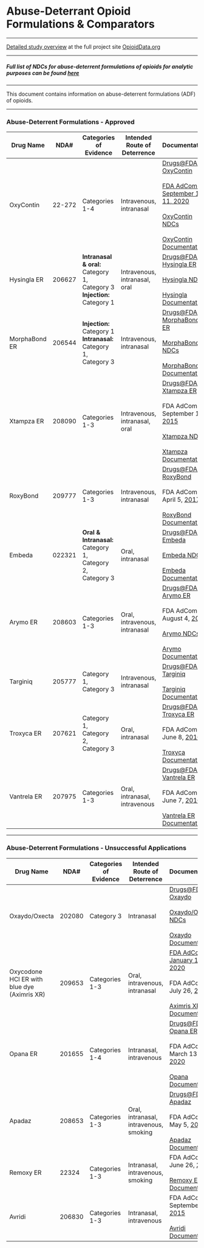 # Abuse-Deterrant Opioid Formulations & Comparators

_____

[Detailed study overview](https://www.opioiddata.org/studies/counfounding-opioid-safety-studies/) at the full project site [OpioidData.org](https://www.opioiddata.org)
<br>

_____

##### **Full list of NDCs for abuse-deterrent formulations of opioids for analytic purposes can be found [here](ADF_NDCs.csv)**

_____

This document contains information on abuse-deterrent formulations (ADF) of opioids.
_____

### Abuse-Deterrent Formulations - Approved

|Drug Name|NDA#|Categories of Evidence|Intended Route of Deterrence|Documentation|Status|ER/IR|Approved as ADF?|
|---|---|-----------|---------|--------|---|---|---|
|OxyContin|22-272|Categories 1-4|Intravenous, intranasal|[Drugs@FDA: OxyContin](https://www.accessdata.fda.gov/scripts/cder/daf/index.cfm?event=overview.process&varApplNo=022272)<br><br>[FDA AdCom: September 10-11, 2020](https://www.fda.gov/advisory-committees/advisory-committee-calendar/september-10-11-2020-joint-meeting-drug-safety-and-risk-management-advisory-committee-and-anesthetic#event-materials)<br><br>[OxyContin NDCs](OxyContin/oxycontin_NDCs.csv)<br><br>[OxyContin Documentation](OxyContin)|Active|ER|Yes|
|Hysingla ER|206627|**Intranasal & oral:** Category 1, Category 3<br>**Injection:** Category 1|Intravenous, intranasal, oral|[Drugs@FDA: Hysingla ER](https://www.accessdata.fda.gov/scripts/cder/daf/index.cfm?event=overview.process&varApplNo=206627)<br><br>[Hysingla NDCs](Hysingla_ER/hysingla_NDCs.csv)<br><br>[Hysingla Documentation](Hysingla_ER)|Active|ER|Yes|
|MorphaBond ER|206544|**Injection:** Category 1<br>**Intranasal:** Category 1, Category 3|Intravenous, intranasal|[Drugs@FDA: MorphaBond ER](https://www.accessdata.fda.gov/scripts/cder/daf/index.cfm?event=overview.process&varApplNo=206544)<br><br>[MorphaBond NDCs](MorphaBond_ER/morphabond_NDCs.csv)<br><br>[MorphaBond Documentation](MorphaBond_ER)|Discontinued|ER|Yes|
|Xtampza ER|208090|Categories 1-3|Intravenous, intranasal, oral|[Drugs@FDA: Xtampza ER](https://www.accessdata.fda.gov/scripts/cder/daf/index.cfm?event=overview.process&varApplNo=208090)<br><br>FDA AdCom: September 11, [2015](https://wayback.archive-it.org/7993/20170403223626/https://www.fda.gov/AdvisoryCommittees/CommitteesMeetingMaterials/Drugs/AnestheticAndAnalgesicDrugProductsAdvisoryCommittee/ucm433361.htm)<br><br>[Xtampza NDCs](Xtampza_ER/xtampza_NDCs.csv)<br><br>[Xtampza Documentation](Xtampza)|Active|ER|Yes|
|RoxyBond|209777|Categories 1-3|Intravenous, intranasal|[Drugs@FDA: RoxyBond](https://www.accessdata.fda.gov/scripts/cder/daf/index.cfm?event=overview.process&varApplNo=209777)<br><br>FDA AdCom: April 5, [2017](https://www.fda.gov/advisory-committees/anesthetic-and-analgesic-drug-products-advisory-committee/2017-meeting-materials-anesthetic-and-analgesic-drug-products-advisory-committee)<br><br>[RoxyBond Documentation](RoxyBond)|Discontinued|IR|Yes: Intravenous, intranasal|
|Embeda|022321|**Oral & Intranasal:** Category 1, Category 2, Category 3|Oral, intranasal|[Drugs@FDA: Embeda](https://www.accessdata.fda.gov/scripts/cder/daf/index.cfm?event=overview.process&varApplNo=022321)<br><br>[Embeda NDCs](Embeda/embeda_NDCs.csv)<br><br>[Embeda Documentation](Embeda)|Discontinued|ER|Yes|
|Arymo ER|208603|Categories 1-3|Oral, intravenous, intranasal|[Drugs@FDA: Arymo ER](https://www.accessdata.fda.gov/scripts/cder/daf/index.cfm?event=overview.process&varApplNo=208603)<br><br>FDA AdCom: August 4, [2016](https://www.fda.gov/advisory-committees/anesthetic-and-analgesic-drug-products-advisory-committee/2016-meeting-materials-anesthetic-and-analgesic-drug-products-advisory-committee)<br><br>[Arymo NDCs](Arymo_ER/arymo_NDCs.csv)<br><br>[Arymo Documentation](Arymo)|Discontinued|ER|Yes: Oral, intravenous, intranasal|
|Targiniq|205777|Category 1, Category 3|Intravenous, intranasal|[Drugs@FDA: Targiniq](https://www.accessdata.fda.gov/scripts/cder/daf/index.cfm?event=overview.process&varApplNo=205777)<br><br>[Targiniq Documentation](Targiniq)|Discontinued|ER|Yes|
|Troxyca ER|207621|Category 1, Category 2, Category 3|Oral, intranasal|[Drugs@FDA: Troxyca ER](https://www.accessdata.fda.gov/scripts/cder/daf/index.cfm?event=overview.process&varApplNo=207621)<br><br>FDA AdCom: June 8, [2016](https://www.fda.gov/advisory-committees/anesthetic-and-analgesic-drug-products-advisory-committee/2016-meeting-materials-anesthetic-and-analgesic-drug-products-advisory-committee)<br><br>[Troxyca Documentation](Troxyca)|Discontinued|ER|Yes:Oral, intranasal, intravenous|
|Vantrela ER|207975|Categories 1-3|Oral, intranasal, intravenous|[Drugs@FDA: Vantrela ER](https://www.accessdata.fda.gov/scripts/cder/daf/index.cfm?event=overview.process&varApplNo=207975)<br><br>FDA AdCom: June 7, [2016](https://www.fda.gov/advisory-committees/anesthetic-and-analgesic-drug-products-advisory-committee/2016-meeting-materials-anesthetic-and-analgesic-drug-products-advisory-committee)<br><br>[Vantrela ER Documentation](Vantrela_ER)|Inactive|ER|Yes: Oral, intranasal, intravenous|

_____


### Abuse-Deterrent Formulations - Unsuccessful Applications

|Drug Name|NDA#|Categories of Evidence|Intended Route of Deterrence|Documentation|Status|ER/IR|Approved as ADF?|
|---|---|-----------|---------|--------|---|---|---|
|Oxaydo/Oxecta|202080|Category 3|Intranasal|[Drugs@FDA: Oxaydo](https://www.accessdata.fda.gov/scripts/cder/daf/index.cfm?event=overview.process&varApplNo=202080)<br><br>[Oxaydo/Oxecta NDCs](Oxaydo/oxaydo_NDCs.csv)<br><br>[Oxaydo Documentation](Unsuccessful_applications/Oxaydo)|Active|IR|No|
|Oxycodone HCl ER with blue dye (Aximris XR)|209653|Categories 1-3|Oral, intravenous, intranasal|[FDA AdCom: January 15, 2020](https://www.fda.gov/advisory-committees/advisory-committee-calendar/january-15-2020-joint-meeting-anesthetic-and-analgesic-drug-products-advisory-committee-and-drug)<br><br>FDA AdCom: July 26, [2017](https://www.fda.gov/advisory-committees/anesthetic-and-analgesic-drug-products-advisory-committee/2017-meeting-materials-anesthetic-and-analgesic-drug-products-advisory-committee)<br><br>[Aximris XR Documentation](Unsuccessful_applications/Aximris_XR)|Inactive|ER|No|
|Opana ER|201655|Categories 1-4|Intranasal, intravenous|[Drugs@FDA: Opana ER](https://www.accessdata.fda.gov/scripts/cder/daf/index.cfm?event=overview.process&varApplNo=201655)<br><br>FDA AdCom: March 13-14, [2020](https://www.fda.gov/advisory-committees/anesthetic-and-analgesic-drug-products-advisory-committee/2017-meeting-materials-anesthetic-and-analgesic-drug-products-advisory-committee)<br><br>[Opana Documentation](Unsuccessful_applications/Opana_ER)|Inactive|ER|No|
|Apadaz|208653|Categories 1-3|Oral, intranasal, intravenous, smoking|[Drugs@FDA: Apadaz](https://www.accessdata.fda.gov/scripts/cder/daf/index.cfm?event=overview.process&varApplNo=208653)<br><br>FDA AdCom: May 5, [2016](https://www.fda.gov/advisory-committees/anesthetic-and-analgesic-drug-products-advisory-committee/2016-meeting-materials-anesthetic-and-analgesic-drug-products-advisory-committee)<br><br>[Apadaz Documentation](Unsuccessful_applications/Apadaz)|Inactive|IR|No|
|Remoxy ER|22324|Categories 1-3|Intranasal, intravenous, smoking|FDA AdCom: June 26, [2018](https://www.fda.gov/advisory-committees/anesthetic-and-analgesic-drug-products-advisory-committee/2018-meeting-materials-anesthetic-and-analgesic-drug-products-advisory-committee)<br><br>[Remoxy ER Documentation](Unsuccessful_applications/Remoxy_ER)|Inactive|ER|No|
|Avridi|206830|Categories 1-3|Intranasal, intravenous|FDA AdCom: September 10, [2015](https://wayback.archive-it.org/7993/20170403223626/https://www.fda.gov/AdvisoryCommittees/CommitteesMeetingMaterials/Drugs/AnestheticAndAnalgesicDrugProductsAdvisoryCommittee/ucm433361.htm)<br><br>[Avridi Documentation](Unsuccessful_applications/Avridi)|Inactive|IR|No|
